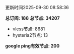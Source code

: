 更新时间2025-09-30 08:58:36

**总订阅: 188**
**总节点: 34207**
- vless节点: 8681
- hysteria2节点: 13

**google ping有效节点: 200**
